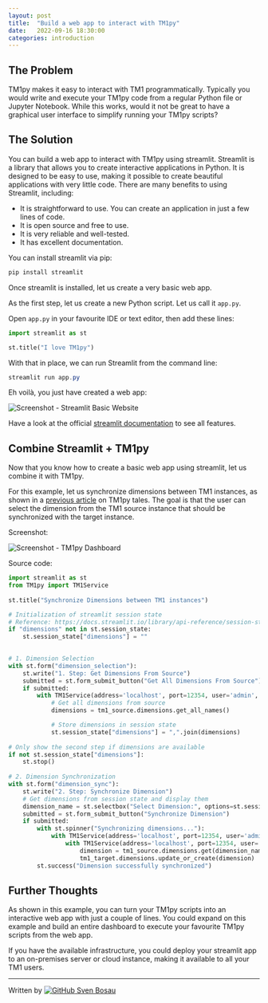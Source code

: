 ```yaml
---
layout: post
title:  "Build a web app to interact with TM1py"
date:   2022-09-16 18:30:00
categories: introduction
---
```


## The Problem

TM1py makes it easy to interact with TM1 programmatically. Typically you would write and execute your TM1py code from a regular Python file or Jupyter Notebook. While this works, would it not be great to have a graphical user interface to simplify running your TM1py scripts?

## The Solution

You can build a web app to interact with TM1py using streamlit. Streamlit is a library that allows you to create interactive applications in Python. It is designed to be easy to use, making it possible to create beautiful applications with very little code.
There are many benefits to using Streamlit, including:

- It is straightforward to use. You can create an application in just a few lines of code.
- It is open source and free to use.
- It is very reliable and well-tested.
- It has excellent documentation.

You can install streamlit via pip:

```powershell
pip install streamlit
```

Once streamlit is installed, let us create a very basic web app.

As the first step, let us create a new Python script. Let us call it `app.py`.

Open `app.py` in your favourite IDE or text editor, then add these lines:

```python
import streamlit as st

st.title("I love TM1py")
```

With that in place, we can run Streamlit from the command line:

```powershell
streamlit run app.py
```

Eh voilà, you just have created a web app:

![Screenshot - Streamlit Basic Website](https://github.com/cubewise-code/tm1py-tales/blob/master/_images/2022-09-16-streamlit-demo.png?raw=true)

Have a look at the official [streamlit documentation](https://docs.streamlit.io/) to see all features.

## Combine Streamlit + TM1py

Now that you know how to create a basic web app using streamlit, let us combine it with TM1py.

For this example, let us synchronize dimensions between TM1 instances, as shown in a [previous article](https://cubewise-code.github.io/tm1py-tales/2021/sync-dimensions.html) on TM1py tales.
The goal is that the user can select the dimension from the TM1 source instance that should be synchronized with the target instance.

Screenshot:

![Screenshot - TM1py Dashboard](https://github.com/cubewise-code/tm1py-tales/blob/master/_images/2022-09-16-streamlit-tm1py-demo.png?raw=true)

Source code:

``` python
import streamlit as st
from TM1py import TM1Service
 
st.title("Synchronize Dimensions between TM1 instances") 

# Initialization of streamlit session state
# Reference: https://docs.streamlit.io/library/api-reference/session-state
if "dimensions" not in st.session_state:
    st.session_state["dimensions"] = ""
 

# 1. Dimension Selection
with st.form("dimension_selection"):
    st.write("1. Step: Get Dimensions From Source")
    submitted = st.form_submit_button("Get All Dimensions From Source")
    if submitted:
        with TM1Service(address='localhost', port=12354, user='admin', password='apple', ssl=True) as tm1_source:
            # Get all dimensions from source
            dimensions = tm1_source.dimensions.get_all_names() 

            # Store dimensions in session state
            st.session_state["dimensions"] = ",".join(dimensions)
           
# Only show the second step if dimensions are available
if not st.session_state["dimensions"]:
    st.stop()
 
# 2. Dimension Synchronization
with st.form("dimension_sync"):
    st.write("2. Step: Synchronize Dimension")
    # Get dimensions from session state and display them
    dimension_name = st.selectbox("Select Dimension:", options=st.session_state["dimensions"].split(","))
    submitted = st.form_submit_button("Synchronize Dimension")
    if submitted:
        with st.spinner("Synchronizing dimensions..."):
            with TM1Service(address='localhost', port=12354, user='admin', password='apple', ssl=True) as tm1_source:
                with TM1Service(address='localhost', port=12354, user='admin', password='apple', ssl=True) as tm1_target:
                    dimension = tm1_source.dimensions.get(dimension_name=dimension_name)
                    tm1_target.dimensions.update_or_create(dimension)
        st.success("Dimension successfully synchronized")
```

## Further Thoughts

As shown in this example, you can turn your TM1py scripts into an interactive web app with just a couple of lines. You could expand on this example and build an entire dashboard to execute your favourite TM1py scripts from the web app.

If you have the available infrastructure, you could deploy your streamlit app to an on-premises server or cloud instance, making it available to all your TM1 users.

_____

Written by [![GitHub](https://i.stack.imgur.com/tskMh.png) Sven Bosau](https://github.com/sven-bo)
